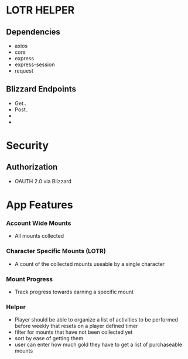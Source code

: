 # **LOTR HELPER**

## Dependencies
- axios
- cors
- express
- express-session
- request

## Blizzard Endpoints
- Get..
- Post..
-
-


# Security
## Authorization
- OAUTH 2.0 via Blizzard

# App Features
### Account Wide Mounts
- All mounts collected

### Character Specific Mounts (LOTR)
- A count of the collected mounts useable by a single character

### Mount Progress
- Track progress towards earning a specific mount

### Helper
- Player should be able to organize a list of activities to be performed before weekly that resets on a player defined timer
- filter for mounts that have not been collected yet
- sort by ease of getting them
- user can enter how much gold they have to get a list of purchaseable mounts